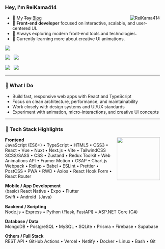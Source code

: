 <h3>
  Hey, I'm ReiKama414
</h3>

<a href="https://reikama-414-site-v3.vercel.app">
  <div align="right" >
    <img align="right" src="https://count.getloli.com/get/@reikama414?theme=love-and-deepspace&scale=0.5" alt="ReiKama414" />
  </div>
</a>

<!-- ======================================= -->

- 🐹 My ~~Toy~~ [Blog](https://reikama-414-site-v3.vercel.app)
- 🎨 **Front-end developer** focused on interactive, scalable, and user-centered UI.
- 🧪 Always exploring modern front-end tools and technologies.
- 🌱 Currently learning more about creative UI animations.

![](http://github-profile-summary-cards.vercel.app/api/cards/profile-details?username=ReiKama414&theme=moonlight)

![](http://github-profile-summary-cards.vercel.app/api/cards/repos-per-language?username=ReiKama414&theme=moonlight) &nbsp; ![](http://github-profile-summary-cards.vercel.app/api/cards/most-commit-language?username=ReiKama414&theme=moonlight)

![](http://github-profile-summary-cards.vercel.app/api/cards/stats?username=ReiKama414&theme=moonlight) &nbsp; ![](http://github-profile-summary-cards.vercel.app/api/cards/productive-time?username=ReiKama414&theme=moonlight&utcOffset=8)

<!-- ======================================= -->

---

### 💼 What I Do

- Build fast, responsive web apps with React and TypeScript  
- Focus on clean architecture, performance, and maintainability  
- Work closely with design systems and UI/UX standards  
- Experiment with animation, micro-interactions, and creative UI concepts  

---

### 🧰 Tech Stack Highlights

<img align="right" src="https://media.giphy.com/media/JIX9t2j0ZTN9S/giphy.gif" width="140" />

**Frontend**  
JavaScript (ES6+) • TypeScript • HTML5 • CSS3 • React • Vue • Nuxt • Next.js • Vite • TailwindCSS  
SCSS/SASS • CSS • Zustand • Redux Toolkit • Web Animations API • Framer Motion • GSAP • Chart.js  
Webpack • Rollup • Babel • ESLint • Prettier • PostCSS • PWA • RWD • Axios • React Hook Form • React Router

**Mobile / App Development**  
(basic) React Native • Expo • Flutter  
Swift • Android（Java）

**Backend / Scripting**  
Node.js • Express • Python (Flask, FastAPI) • ASP.NET Core (C#)

**Database / Data**  
MongoDB • PostgreSQL • MySQL • SQLite • Prisma • Firebase • Supabase

**Others / Full Stack**  
REST API • GitHub Actions • Vercel • Netlify • Docker • Linux • Bash • Git

